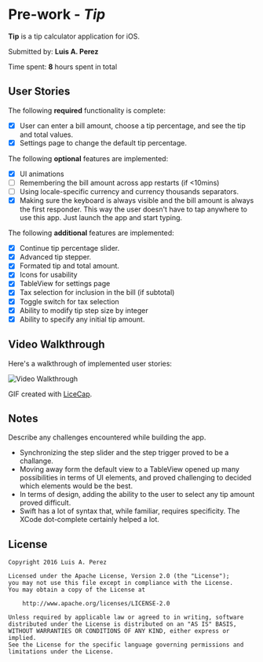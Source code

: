 # Pre-work - *Tip*

**Tip** is a tip calculator application for iOS.

Submitted by: **Luis A. Perez**

Time spent: **8** hours spent in total

## User Stories

The following **required** functionality is complete:

* [x] User can enter a bill amount, choose a tip percentage, and see the tip and total values.
* [x] Settings page to change the default tip percentage.

The following **optional** features are implemented:
* [x] UI animations
* [ ] Remembering the bill amount across app restarts (if <10mins)
* [ ] Using locale-specific currency and currency thousands separators.
* [x] Making sure the keyboard is always visible and the bill amount is always the first responder. This way the user doesn't have to tap anywhere to use this app. Just launch the app and start typing.

The following **additional** features are implemented:

- [x] Continue tip percentage slider.
- [x] Advanced tip stepper.
- [x] Formated tip and total amount.
- [x] Icons for usability
- [x] TableView for settings page
- [x] Tax selection for inclusion in the bill (if subtotal)
- [x] Toggle switch for tax selection
- [x] Ability to modify tip step size by integer
- [x] Ability to specify any initial tip amount.

## Video Walkthrough 

Here's a walkthrough of implemented user stories:

<img src='http://imgur.com/DBNLUxk' title='Video Walkthrough' width='' alt='Video Walkthrough' />

GIF created with [LiceCap](http://www.cockos.com/licecap/).

## Notes

Describe any challenges encountered while building the app.
- Synchronizing the step slider and the step trigger proved to be a challange.
- Moving away form the default view to a TableView opened up many possibilities in terms of UI elements, and proved challenging to decided which elements would be the best.
- In terms of design, adding the ability to the user to select any tip amount proved difficult.
- Swift has a lot of syntax that, while familiar, requires specificity. The XCode dot-complete  certainly helped a lot.


## License

    Copyright 2016 Luis A. Perez

    Licensed under the Apache License, Version 2.0 (the "License");
    you may not use this file except in compliance with the License.
    You may obtain a copy of the License at

        http://www.apache.org/licenses/LICENSE-2.0

    Unless required by applicable law or agreed to in writing, software
    distributed under the License is distributed on an "AS IS" BASIS,
    WITHOUT WARRANTIES OR CONDITIONS OF ANY KIND, either express or implied.
    See the License for the specific language governing permissions and
    limitations under the License.